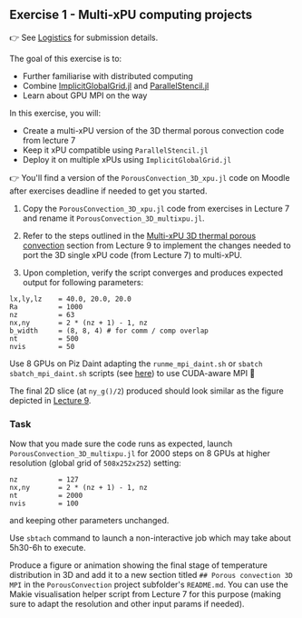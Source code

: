 <!--This file was generated, do not modify it.-->
## Exercise 1 - **Multi-xPU computing projects**

👉 See [Logistics](/logistics/#submission) for submission details.

The goal of this exercise is to:
- Further familiarise with distributed computing
- Combine [ImplicitGlobalGrid.jl](https://github.com/eth-cscs/ImplicitGlobalGrid.jl) and [ParallelStencil.jl](https://github.com/omlins/ParallelStencil.jl)
- Learn about GPU MPI on the way

In this exercise, you will:
- Create a multi-xPU version of the 3D thermal porous convection code from lecture 7
- Keep it xPU compatible using `ParallelStencil.jl`
- Deploy it on multiple xPUs using `ImplicitGlobalGrid.jl`

👉 You'll find a version of the `PorousConvection_3D_xpu.jl` code on Moodle after exercises deadline if needed to get you started.

1. Copy the `PorousConvection_3D_xpu.jl` code from exercises in Lecture 7 and rename it `PorousConvection_3D_multixpu.jl`.

2. Refer to the steps outlined in the [Multi-xPU 3D thermal porous convection](#multi-xpu_3d_thermal_porous_convection) section from Lecture 9 to implement the changes needed to port the 3D single xPU code (from Lecture 7) to multi-xPU.

3. Upon completion, verify the script converges and produces expected output for following parameters:

````julia:ex1
lx,ly,lz    = 40.0, 20.0, 20.0
Ra          = 1000
nz          = 63
nx,ny       = 2 * (nz + 1) - 1, nz
b_width     = (8, 8, 4) # for comm / comp overlap
nt          = 500
nvis        = 50
````

Use 8 GPUs on Piz Daint adapting the `runme_mpi_daint.sh` or `sbatch sbatch_mpi_daint.sh` scripts (see [here](/software_install/#cuda-aware_mpi_on_piz_daint)) to use CUDA-aware MPI 🚀

The final 2D slice (at `ny_g()/2`) produced should look similar as the figure depicted in [Lecture 9](#benchmark_run).

### Task

Now that you made sure the code runs as expected, launch `PorousConvection_3D_multixpu.jl` for 2000 steps on 8 GPUs at higher resolution (global grid of `508x252x252`) setting:

````julia:ex2
nz          = 127
nx,ny       = 2 * (nz + 1) - 1, nz
nt          = 2000
nvis        = 100
````

and keeping other parameters unchanged.

Use `sbtach` command to launch a non-interactive job which may take about 5h30-6h to execute.

Produce a figure or animation showing the final stage of temperature distribution in 3D and add it to a new section titled `## Porous convection 3D MPI` in the `PorousConvection` project subfolder's `README.md`. You can use the Makie visualisation helper script from Lecture 7 for this purpose (making sure to adapt the resolution and other input params if needed).

